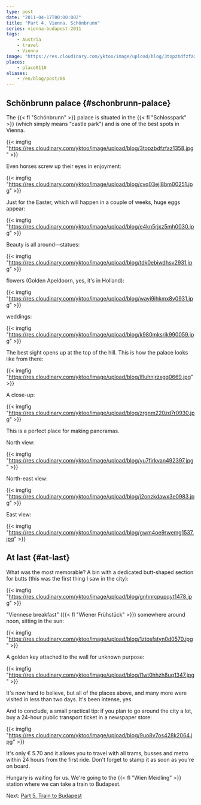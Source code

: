 ```yaml
---
type: post
date: "2011-04-17T00:00:00Z"
title: "Part 4. Vienna. Schönbrunn"
series: vienna-budapest-2011
tags:
    - Austria
    - travel
    - Vienna
image: "https://res.cloudinary.com/yktoo/image/upload/blog/3topzbdfzfaz1358.jpg"
places:
    - place0110
aliases:
    - /en/blog/post/86
---
```


## Schönbrunn palace {#schonbrunn-palace}

The {{< fl "Schönbrunn" >}} palace is situated in the {{< fl "Schlosspark" >}} (which simply means "castle park") and is one of the best spots in Vienna.

{{< imgfig "https://res.cloudinary.com/yktoo/image/upload/blog/3topzbdfzfaz1358.jpg" >}}

<!--more-->

Even horses screw up their eyes in enjoyment:

{{< imgfig "https://res.cloudinary.com/yktoo/image/upload/blog/cvq03ejl8bm00251.jpg" >}}

Just for the Easter, which will happen in a couple of weeks, huge eggs appear:

{{< imgfig "https://res.cloudinary.com/yktoo/image/upload/blog/e4kn5rjxz5mh0030.jpg" >}}

Beauty is all around—statues:

{{< imgfig "https://res.cloudinary.com/yktoo/image/upload/blog/tdk0ebiwdhsv2931.jpg" >}}

flowers (Golden Apeldoorn, yes, it's in Holland):

{{< imgfig "https://res.cloudinary.com/yktoo/image/upload/blog/wayi9ihkmx8v0931.jpg" >}}

weddings:

{{< imgfig "https://res.cloudinary.com/yktoo/image/upload/blog/k980mksrik990059.jpg" >}}

The best sight opens up at the top of the hill. This is how the palace looks like from there:

{{< imgfig "https://res.cloudinary.com/yktoo/image/upload/blog/lfluhnjrzxgq0669.jpg" >}}

A close-up:

{{< imgfig "https://res.cloudinary.com/yktoo/image/upload/blog/zrgnm220zd7r0930.jpg" >}}

This is a perfect place for making panoramas.

North view:

{{< imgfig "https://res.cloudinary.com/yktoo/image/upload/blog/yu7firkvan492397.jpg" >}}

North-east view:

{{< imgfig "https://res.cloudinary.com/yktoo/image/upload/blog/j2onzkdawx3e0983.jpg" >}}

East view:

{{< imgfig "https://res.cloudinary.com/yktoo/image/upload/blog/gwm4oe9rwemg1537.jpg" >}}

## At last {#at-last}

What was the most memorable? A bin with a dedicated butt-shaped section for butts (this was the first thing I saw in the city):

{{< imgfig "https://res.cloudinary.com/yktoo/image/upload/blog/gnhnrcpupqyt1478.jpg" >}}

"Viennese breakfast" ({{< fl "Wiener Frühstück" >}}) somewhere around noon, sitting in the sun:

{{< imgfig "https://res.cloudinary.com/yktoo/image/upload/blog/1ztosfstyn0d0570.jpg" >}}

A golden key attached to the wall for unknown purpose:

{{< imgfig "https://res.cloudinary.com/yktoo/image/upload/blog/l1wt0hhzh8uq1347.jpg" >}}

It's now hard to believe, but all of the places above, and many more were visited in less than two days. It's been intense, yes.

And to conclude, a small practical tip: if you plan to go around the city a lot, buy a 24-hour public transport ticket in a newspaper store:

{{< imgfig "https://res.cloudinary.com/yktoo/image/upload/blog/9uo8v7os428k2064.jpg" >}}

It's only € 5.70 and it allows you to travel with all trams, busses and metro within 24 hours from the first ride. Don't forget to stamp it as soon as you're on board.

Hungary is waiting for us. We're going to the {{< fl "Wien Meidling" >}} station where we can take a train to Budapest.

Next: [Part 5. Train to Budapest](0087)
